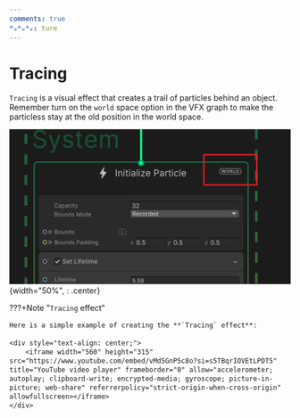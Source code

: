 ```yaml
---
comments: true
ᴴₒᴴₒᴴₒ: ture
---
```


# **Tracing**

`Tracing` is a visual effect that creates a trail of particles behind an object. Remember turn on the `world` space option in the VFX graph to make the particless stay at the old position in the world space.

![alt text](Tracing.png){width="50%", : .center}

???+Note "`Tracing` effect"
    
    Here is a simple example of creating the **`Tracing` effect**:

    <div style="text-align: center;">
        <iframe width="560" height="315" src="https://www.youtube.com/embed/vMd5GnP5c8o?si=s5TBqrIOVEtLPDT5" title="YouTube video player" frameborder="0" allow="accelerometer; autoplay; clipboard-write; encrypted-media; gyroscope; picture-in-picture; web-share" referrerpolicy="strict-origin-when-cross-origin" allowfullscreen></iframe>
    </div>